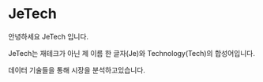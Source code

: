 # JeTech 

안녕하세요 JeTech 입니다. 

JeTech는 재테크가 아닌 제 이름 한 글자(Je)와 Technology(Tech)의 합성어입니다. 

데이터 기술들을 통해 시장을 분석하고있습니다.